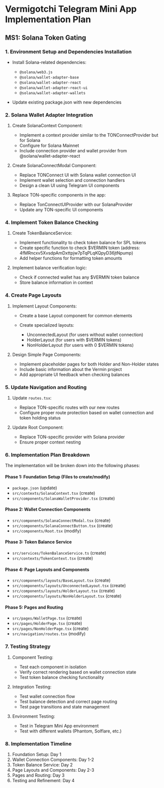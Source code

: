 # Vermigotchi Telegram Mini App Implementation Plan

## MS1: Solana Token Gating

### 1. Environment Setup and Dependencies Installation

- Install Solana-related dependencies:

  - `@solana/web3.js`
  - `@solana/wallet-adapter-base`
  - `@solana/wallet-adapter-react`
  - `@solana/wallet-adapter-react-ui`
  - `@solana/wallet-adapter-wallets`

- Update existing package.json with new dependencies

### 2. Solana Wallet Adapter Integration

1. Create SolanaContext Component:

   - Implement a context provider similar to the TONConnectProvider but for Solana
   - Configure for Solana Mainnet
   - Include connection provider and wallet provider from @solana/wallet-adapter-react

2. Create SolanaConnectModal Component:

   - Replace TONConnect UI with Solana wallet connection UI
   - Implement wallet selection and connection handlers
   - Design a clean UI using Telegram UI components

3. Replace TON-specific components in the app:

   - Replace TonConnectUIProvider with our SolanaProvider
   - Update any TON-specific UI components

### 4. Implement Token Balance Checking

1. Create TokenBalanceService:

   - Implement functionality to check token balance for SPL tokens
   - Create specific function to check $VERMIN token (address: 4fMRncxv5XvsdpAmDxttpjw7pTqPLqKQpyD36jtNpump)
   - Add helper functions for formatting token amounts

2. Implement balance verification logic:

   - Check if connected wallet has any $VERMIN token balance
   - Store balance information in context

### 4. Create Page Layouts

1. Implement Layout Components:

   - Create a base Layout component for common elements
   - Create specialized layouts:

     - UnconnectedLayout (for users without wallet connection)
     - HolderLayout (for users with $VERMIN tokens)
     - NonHolderLayout (for users with 0 $VERMIN tokens)

2. Design Simple Page Components:

   - Implement placeholder pages for both Holder and Non-Holder states
   - Include basic information about the Vermin project
   - Add appropriate UI feedback when checking balances

### 5. Update Navigation and Routing

1. Update `routes.tsx`:

   - Replace TON-specific routes with our new routes
   - Configure proper route protection based on wallet connection and token
     holding status

2. Update Root Component:

   - Replace TON-specific provider with Solana provider
   - Ensure proper context nesting

### 6. Implementation Plan Breakdown

The implementation will be broken down into the following phases:

#### Phase 1: Foundation Setup (Files to create/modify)

- `package.json` (update)
- `src/contexts/SolanaContext.tsx` (create)
- `src/components/SolanaWalletProvider.tsx` (create)

#### Phase 2: Wallet Connection Components

- `src/components/SolanaConnectModal.tsx` (create)
- `src/components/SolanaConnectButton.tsx` (create)
- `src/components/Root.tsx` (modify)

#### Phase 3: Token Balance Service

- `src/services/TokenBalanceService.ts` (create)
- `src/contexts/TokenContext.tsx` (create)

#### Phase 4: Page Layouts and Components

- `src/components/layouts/BaseLayout.tsx` (create)
- `src/components/layouts/UnconnectedLayout.tsx` (create)
- `src/components/layouts/HolderLayout.tsx` (create)
- `src/components/layouts/NonHolderLayout.tsx` (create)

#### Phase 5: Pages and Routing

- `src/pages/WalletPage.tsx` (create)
- `src/pages/HolderPage.tsx` (create)
- `src/pages/NonHolderPage.tsx` (create)
- `src/navigation/routes.tsx` (modify)

### 7. Testing Strategy

1. Component Testing:

   - Test each component in isolation
   - Verify correct rendering based on wallet connection state
   - Test token balance checking functionality

2. Integration Testing:

   - Test wallet connection flow
   - Test balance detection and correct page routing
   - Test page transitions and state management

3. Environment Testing:

   - Test in Telegram Mini App environment
   - Test with different wallets (Phantom, Solflare, etc.)

### 8. Implementation Timeline

1. Foundation Setup: Day 1
2. Wallet Connection Components: Day 1-2
3. Token Balance Service: Day 2
4. Page Layouts and Components: Day 2-3
5. Pages and Routing: Day 3
6. Testing and Refinement: Day 4

